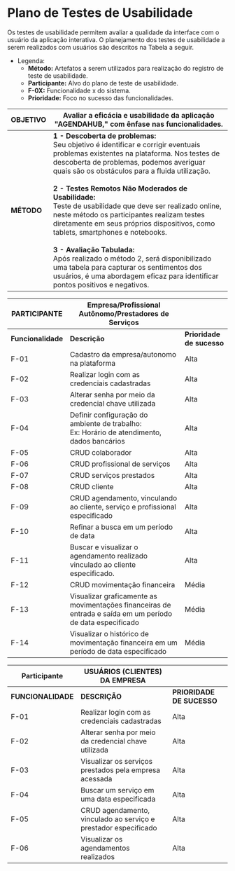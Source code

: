 # Plano de Testes de Usabilidade

Os testes de usabilidade permitem avaliar a qualidade da interface com o usuário da aplicação interativa.
O planejamento dos testes de usabilidade a serem realizados com usuários são descritos na Tabela a seguir.


- Legenda:
  - **Método:** Artefatos a serem utilizados para realização do registro de teste de usabilidade.
  - **Participante:** Alvo do plano de teste de usabilidade.
  - **F-0X:** Funcionalidade x do sistema.
  - **Prioridade:** Foco no sucesso das funcionalidades.

| OBJETIVO                            | Avaliar a eficácia e usabilidade da aplicação "AGENDAHUB," com ênfase nas funcionalidades.   |
| ------------------------------------- | ------------------------------------------------------------------------------------------------ |
| **MÉTODO**                            | **1 - Descoberta de problemas:** <br>Seu objetivo é identificar e corrigir eventuais problemas existentes na plataforma. Nos testes de descoberta de problemas, podemos averiguar quais são os obstáculos para a fluida utilização. <br><br> **2 - Testes Remotos Não Moderados de Usabilidade:** <br> Teste de usabilidade que deve ser realizado online, neste método os participantes realizam testes diretamente em seus próprios dispositivos, como tablets, smartphones e notebooks. <br><br> **3 - Avaliação Tabulada:** <br> Após realizado o método 2, será disponibilizado uma tabela para capturar os sentimentos dos usuários, é uma abordagem eficaz para identificar pontos positivos e negativos.| 


|  **PARTICIPANTE**  |  **Empresa/Profissional Autônomo/Prestadores de Serviços** | |
| ------------------------------------- | ------------------------------------------------|  ------------------------------------------------ |
| **Funcionalidade** |  **Descrição** | **Prioridade de sucesso** |
| F-01 | Cadastro da empresa/autonomo na plataforma | Alta |
| F-02 | Realizar login com as credenciais cadastradas | Alta |
| F-03 | Alterar senha por meio da credencial chave utilizada | Alta |
| F-04 | Definir configuração do ambiente de trabalho: <br>Ex: Horário de atendimento, dados bancários| Alta |
| F-05 | CRUD colaborador  | Alta |
| F-06 | CRUD profissional de serviços | Alta |
| F-07 | CRUD serviços prestados |Alta|
| F-08 | CRUD cliente | Alta|
| F-09 | CRUD agendamento, vinculando ao cliente, serviço e profissional especificado | Alta |
| F-10 | Refinar a busca em um período de data | Alta|
| F-11 | Buscar e visualizar o agendamento realizado vinculado ao cliente especificado.| Alta |
| F-12 | CRUD movimentação financeira  | Média |
| F-13 | Visualizar graficamente as movimentações financeiras  de entrada e saída em um período de data especificado | Média |
| F-14 | Visualizar o histórico de movimentação financeira em um período de data especificado | Média |


|  **Participante**  |  **USUÁRIOS (CLIENTES) DA EMPRESA** | |
| ------------------------------------- | ------------------------------------------------|  ------------------------------------------------ |
| **FUNCIONALIDADE** | **DESCRIÇÃO** | **PRIORIDADE DE SUCESSO** |
| F-01 | Realizar login com as credenciais cadastradas | Alta |
| F-02 | Alterar senha por meio da credencial chave utilizada | Alta |
| F-03 | Visualizar os serviços prestados pela empresa acessada | Alta |
| F-04 | Buscar um serviço em uma data especificada | Alta |
| F-05 | CRUD agendamento, vinculado ao serviço e prestador especificado | Alta |
| F-06 | Visualizar os agendamentos realizados | Alta |












